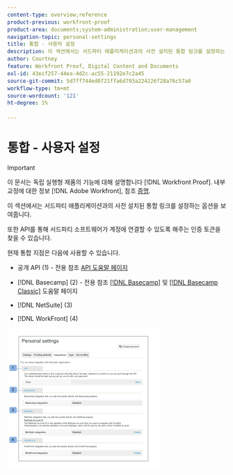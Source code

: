 ```yaml
---
content-type: overview;reference
product-previous: workfront-proof
product-area: documents;system-administration;user-management
navigation-topic: personal-settings
title: 통합 - 사용자 설정
description: 이 섹션에서는 서드파티 애플리케이션과의 사전 설치된 통합 링크를 설정하는 옵션을 보여줍니다.
author: Courtney
feature: Workfront Proof, Digital Content and Documents
exl-id: 43ecf257-44ea-4d2c-ac55-21192e7c2a45
source-git-commit: 5d7ff744ed0721ffa6d793a224226f28a76c57a0
workflow-type: tm+mt
source-wordcount: '121'
ht-degree: 1%

---
```


# 통합 - 사용자 설정

>[!IMPORTANT]
>
>이 문서는 독립 실행형 제품의 기능에 대해 설명합니다 [!DNL Workfront Proof]. 내부 교정에 대한 정보 [!DNL Adobe Workfront], 참조 [증명](../../../review-and-approve-work/proofing/proofing.md).

이 섹션에서는 서드파티 애플리케이션과의 사전 설치된 통합 링크를 설정하는 옵션을 보여줍니다.

또한 API를 통해 서드파티 소프트웨어가 계정에 연결할 수 있도록 해주는 인증 토큰을 찾을 수 있습니다.

현재 통합 지점은 다음에 사용할 수 있습니다.

* 공개 API (1) - 전용 참조 [API 도움말 페이지](https://api.proofhq.com/)
* [!DNL Basecamp] (2) - 전용 참조 [[!DNL Basecamp]](https://support.workfront.com/hc/en-us/sections/115000911927-Basecamp) 및 [[!DNL Basecamp Classic]](https://support.workfront.com/hc/en-us/categories/115000588707-Basecamp-Classic) 도움말 페이지

* [!DNL NetSuite] (3)
* [!DNL WorkFront] (4)

![Integrations_tab_-_Personal_Settings.png](assets/integrations-tab---personal-settings-350x323.png)
